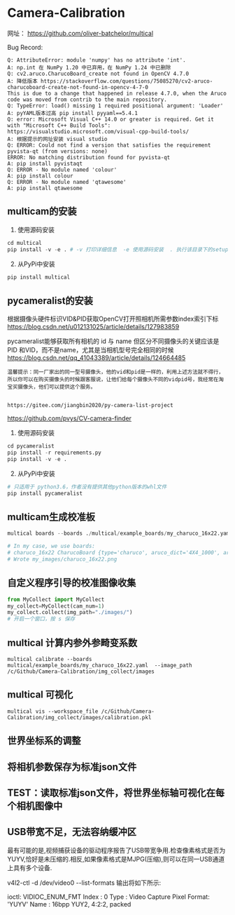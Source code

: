 # Camera-Calibration

网址： https://github.com/oliver-batchelor/multical

Bug Record:
```
Q: AttributeError: module 'numpy' has no attribute 'int'.
A: np.int 在 NumPy 1.20 中已弃用，在 NumPy 1.24 中已删除
Q: cv2.aruco.CharucoBoard_create not found in OpenCV 4.7.0
A: 降低版本 https://stackoverflow.com/questions/75085270/cv2-aruco-charucoboard-create-not-found-in-opencv-4-7-0
This is due to a change that happened in release 4.7.0, when the Aruco code was moved from contrib to the main repository.
Q: TypeError: load() missing 1 required positional argument: 'Loader'
A: pyYAML版本过高 pip install pyyaml==5.4.1
Q: error: Microsoft Visual C++ 14.0 or greater is required. Get it with "Microsoft C++ Build Tools": https://visualstudio.microsoft.com/visual-cpp-build-tools/
A: 根据提示的网址安装 visual studio
Q: ERROR: Could not find a version that satisfies the requirement pyvista-qt (from versions: none)
ERROR: No matching distribution found for pyvista-qt
A: pip install pyvistaqt
Q: ERROR - No module named 'colour'
A: pip install colour
Q: ERROR - No module named 'qtawesome'
A: pip install qtawesome
```

## multicam的安装
1. 使用源码安装
```python
cd multical
pip install -v -e . # -v 打印详细信息  -e 使用源码安装  . 执行该目录下的setup.py
```
2. 从PyPi中安装
```python
pip install multical
```
## pycameralist的安装

根据摄像头硬件标识VID&PID获取OpenCV打开照相机所需参数index索引下标
https://blog.csdn.net/u012131025/article/details/127983859


pycameralist能够获取所有相机的 id 与 name
但区分不同摄像头的关键应该是 PID 和VID，而不是name，尤其是当相机型号完全相同的时候
https://blog.csdn.net/qq_41043389/article/details/124664485
```
温馨提示：同一厂家出的同一型号摄像头，他的vid和pid是一样的，利用上述方法就不得行，所以你可以在购买摄像头的时候跟客服说，让他们给每个摄像头不同的vidpid号，我经常在淘宝买摄像头，他们可以提供这个服务。
```
```

https://gitee.com/jiangbin2020/py-camera-list-project
```
https://github.com/pvys/CV-camera-finder

1. 使用源码安装
```python
cd pycameralist
pip install -r requirements.py
pip install -v -e .
```
2. 从PyPi中安装
```python
# 只适用于 python3.6，作者没有提供其他python版本的whl文件
pip install pycameralist
```

## multicam生成校准板
```python
multical boards --boards ./multical/example_boards/my_charuco_16x22.yaml --paper_size A0 --pixels_mm 10 --write my_boards

# In my case, we use boards:
# charuco_16x22 CharucoBoard {type='charuco', aruco_dict='4X4_1000', aruco_offset=0, size=(16, 22), marker_length=0.0375, square_length=0.05, aruco_params={}}
# Wrote my_images/charuco_16x22.png
```



## 自定义程序引导的校准图像收集
```python
from MyCollect import MyCollect
my_collect=MyCollect(cam_num=1)
my_collect.collect(img_path="./images/")
# 开启一个窗口，按 s 保存
```

## multical 计算内参外参畸变系数
```
multical calibrate --boards multical/example_boards/my_charuco_16x22.yaml  --image_path /c/Github/Camera-Calibration/img_collect/images
```

## multical 可视化
```
multical vis --workspace_file /c/Github/Camera-Calibration/img_collect/images/calibration.pkl
```

## 世界坐标系的调整

## 将相机参数保存为标准json文件

## TEST：读取标准json文件，将世界坐标轴可视化在每个相机图像中

## USB带宽不足，无法容纳缓冲区
最有可能的是,视频捕获设备的驱动程序报告了USB带宽争用.检查像素格式是否为YUYV,恰好是未压缩的.相反,如果像素格式是MJPG(压缩),则可以在同一USB通道上具有多个设备.

v4l2-ctl -d /dev/video0 --list-formats
输出将如下所示:

ioctl: VIDIOC_ENUM_FMT
    Index       : 0
    Type        : Video Capture
    Pixel Format: 'YUYV'
    Name        : 16bpp YUY2, 4:2:2, packed